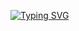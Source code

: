 [![Typing SVG](https://readme-typing-svg.herokuapp.com/?center=true&duration=3000&multiline=true&lines=Welcome+to+my+profile;It's+me+BDhaCkers009)](https://git.io/typing-svg)


